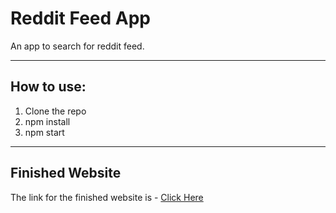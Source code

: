 # Reddit Feed App
An app to search for reddit feed.

---

## How to use:
1. Clone the repo
1. npm install
1. npm start

---

## Finished Website
The link for the finished website is - [Click Here](https://react-reddit-feed-app-project1.netlify.app/)
